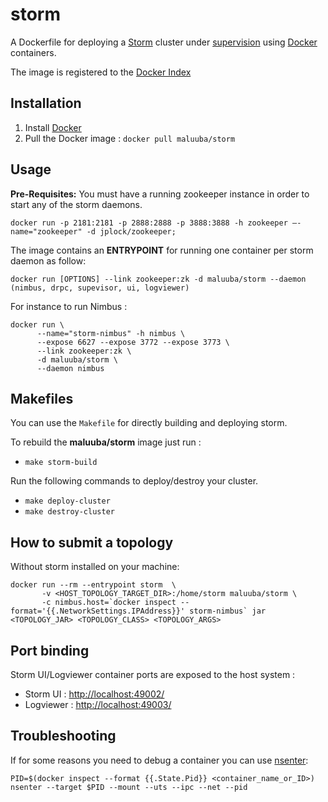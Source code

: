 storm
=============
A Dockerfile for deploying a [Storm](http://storm.incubator.apache.org/) cluster under [supervision](http://supervisord.org/) using [Docker](https://www.docker.io/)
 containers. 

The image is registered to the [Docker Index](https://index.docker.io/u/maluuba/storm/)

Installation
------------
1. Install [Docker](https://www.docker.io/)
2. Pull the Docker image : ```docker pull maluuba/storm```

Usage
-----
**Pre-Requisites:** You must have a running zookeeper instance in order to start any of the storm daemons. 
```
docker run -p 2181:2181 -p 2888:2888 -p 3888:3888 -h zookeeper –-name="zookeeper" -d jplock/zookeeper;
```

The image contains an **ENTRYPOINT** for running one container per storm daemon as follow:
  
```docker run [OPTIONS] --link zookeeper:zk -d maluuba/storm --daemon (nimbus, drpc, supevisor, ui, logviewer)```  

For instance to run Nimbus :

```
docker run \  
      --name="storm-nimbus" -h nimbus \  
      --expose 6627 --expose 3772 --expose 3773 \  
      --link zookeeper:zk \  
      -d maluuba/storm \  
      --daemon nimbus
```
Makefiles
---------
You can use the `Makefile` for directly building and deploying storm.

To rebuild the **maluuba/storm** image just run :

  - ```make storm-build```

Run the following commands to deploy/destroy your cluster.

  - ```make deploy-cluster```
  - ```make destroy-cluster```


How to submit a topology 
------------------------
Without storm installed on your machine:

```
docker run --rm --entrypoint storm  \  
       -v <HOST_TOPOLOGY_TARGET_DIR>:/home/storm maluuba/storm \   
       -c nimbus.host=`docker inspect --format='{{.NetworkSettings.IPAddress}}' storm-nimbus` jar <TOPOLOGY_JAR> <TOPOLOGY_CLASS> <TOPOLOGY_ARGS>
```

Port binding 
-------------

Storm UI/Logviewer container ports are exposed to the host system : 

  - Storm UI : [http://localhost:49002/](http://localhost:49002/)
  - Logviewer : [http://localhost:49003/](http://localhost:49003/)


Troubleshooting
---------------
If for some reasons you need to debug a container you can use [nsenter](https://github.com/jpetazzo/nsenter): 

```
PID=$(docker inspect --format {{.State.Pid}} <container_name_or_ID>)
nsenter --target $PID --mount --uts --ipc --net --pid
```
